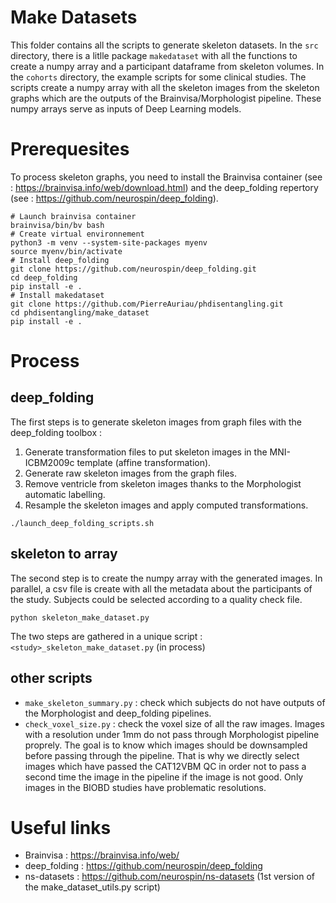 # Make Datasets
This folder contains all the scripts to generate skeleton datasets.
In the `src` directory, there is a litlle package `makedataset` with all the functions to create a numpy array and a participant dataframe from skeleton volumes.
In the `cohorts` directory, the example scripts for some clinical studies. The scripts create a numpy array with all the skeleton images from the skeleton graphs which are the outputs of the Brainvisa/Morphologist pipeline. These numpy arrays serve as inputs of Deep Learning models.

# Prerequesites
To process skeleton graphs, you need to install the Brainvisa container (see : <https://brainvisa.info/web/download.html>) and the deep_folding repertory (see : <https://github.com/neurospin/deep_folding>). 
``` shell
# Launch brainvisa container
brainvisa/bin/bv bash
# Create virtual environnement
python3 -m venv --system-site-packages myenv
source myenv/bin/activate
# Install deep_folding
git clone https://github.com/neurospin/deep_folding.git
cd deep_folding
pip install -e .
# Install makedataset
git clone https://github.com/PierreAuriau/phdisentangling.git
cd phdisentangling/make_dataset
pip install -e .
```
# Process 

## deep_folding
The first steps is to generate skeleton images from graph files with the deep_folding toolbox :
1. Generate transformation files to put skeleton images in the MNI-ICBM2009c template (affine transformation).
2. Generate raw skeleton images from the graph files.
3. Remove ventricle from skeleton images thanks to the Morphologist automatic labelling.
4. Resample the skeleton images and apply computed transformations.

``` shell
./launch_deep_folding_scripts.sh
```

## skeleton to array
The second step is to create the numpy array with the generated images. In parallel, a csv file is create with all the metadata about the participants of the study.
Subjects could be selected according to a quality check file. 
``` shell
python skeleton_make_dataset.py
```

The two steps are gathered in a unique script : `<study>_skeleton_make_dataset.py` (in process)

## other scripts
* `make_skeleton_summary.py` : check which subjects do not have outputs of the Morphologist and deep_folding pipelines.
* `check_voxel_size.py` : check the voxel size of all the raw images. Images with a resolution under 1mm do not pass through Morphologist pipeline proprely. The goal is to know which images should be downsampled before passing through the pipeline. That is why we directly select images which have passed the CAT12VBM QC in order not to pass a second time the image in the pipeline if the image is not good. Only images in the BIOBD studies have problematic resolutions.

# Useful links
* Brainvisa : <https://brainvisa.info/web/>
* deep_folding : <https://github.com/neurospin/deep_folding>
* ns-datasets : <https://github.com/neurospin/ns-datasets> (1st version of the make_dataset_utils.py script)

